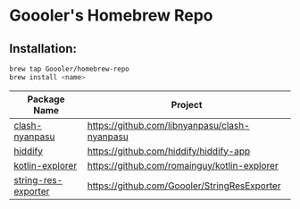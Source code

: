 # Goooler's Homebrew Repo

## Installation:

```sh
brew tap Goooler/homebrew-repo
brew install <name>
```

| Package Name                                          | Project                                       |
|-------------------------------------------------------|-----------------------------------------------|
| [clash-nyanpasu](Casks/clash-nyanpasu.rb)             | https://github.com/libnyanpasu/clash-nyanpasu |
| [hiddify](Casks/hiddify.rb)                           | https://github.com/hiddify/hiddify-app        |
| [kotlin-explorer](Casks/kotlin-explorer.rb)           | https://github.com/romainguy/kotlin-explorer  |
| [string-res-exporter](Formula/string-res-exporter.rb) | https://github.com/Goooler/StringResExporter  |

